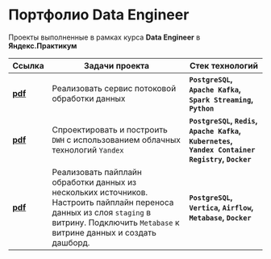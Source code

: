 # Портфолио Data Engineer
 
Проекты выполненные в рамках курса **Data Engineer** в **Яндекс.Практикум**

Ссылка|Задачи проекта|Стек технологий
-|-|-
[**pdf**](https://github.com/mustdayker/data_portfolio/blob/main/de/pdf/s_08_project_streaming_data_processing.pdf)|Реализовать сервис потоковой обработки данных | **`PostgreSQL`, `Apache Kafka`, `Spark Streaming`, `Python`**
[**pdf**](https://github.com/mustdayker/data_portfolio/blob/main/de/pdf/s_09_project_yandex_cloud.pdf)|Спроектировать и построить `DWH` с использованием облачных технологий `Yandex` | **`PostgreSQL`, `Redis`, `Apache Kafka`, `Kubernetes`, `Yandex Container Registry`, `Docker`**
[**pdf**](https://github.com/mustdayker/data_portfolio/blob/main/de/pdf/s_10_final_project.pdf)| Реализовать пайплайн обработки данных из нескольких источников. Настроить пайплайн переноса данных из слоя `staging` в витрину. Подключить `Metabase` к витрине данных и создать дашборд. | **`PostgreSQL`, `Vertica`, `Airflow`, `Metabase`, `Docker`**